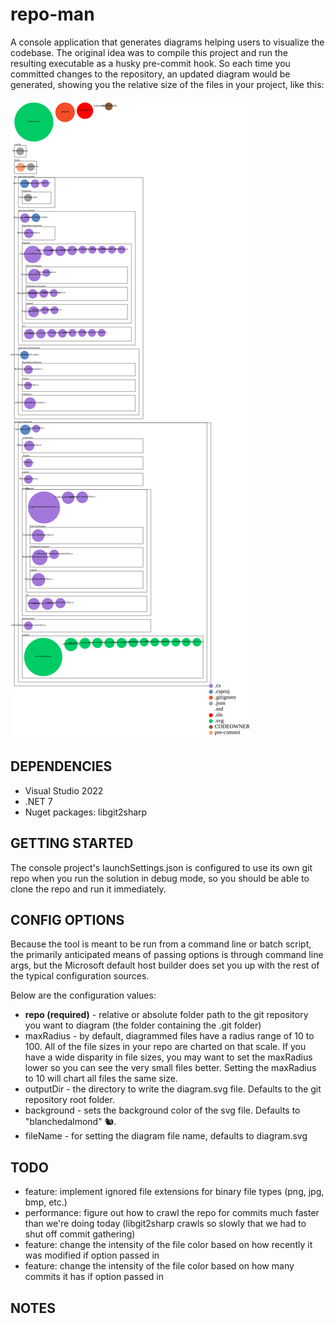 # repo-man

A console application that generates diagrams helping users to visualize the codebase. The original idea was to compile this project and run the resulting executable as a husky pre-commit hook. So each time you committed changes to the repository, an updated diagram would be generated, showing you the relative size of the files in your project, like this:

![Visualization of this repo](./diagram.svg)

## DEPENDENCIES

- Visual Studio 2022
- .NET 7
- Nuget packages: libgit2sharp

## GETTING STARTED

The console project's launchSettings.json is configured to use its own git repo when you run the solution in debug mode, so you should be able to clone the repo and run it immediately.

## CONFIG OPTIONS

Because the tool is meant to be run from a command line or batch script, the primarily anticipated means of passing options is through command line args, but the Microsoft default host builder does set you up with the rest of the typical configuration sources.

Below are the configuration values:

- **repo (required)** - relative or absolute folder path to the git repository you want to diagram (the folder containing the .git folder)
- maxRadius - by default, diagrammed files have a radius range of 10 to 100. All of the file sizes in your repo are charted on that scale. If you have a wide disparity in file sizes, you may want to set the maxRadius lower so you can see the very small files better. Setting the maxRadius to 10 will chart all files the same size.
- outputDir - the directory to write the diagram.svg file. Defaults to the git repository root folder.
- background - sets the background color of the svg file. Defaults to "blanchedalmond" 🐿️.
- fileName - for setting the diagram file name, defaults to diagram.svg

## TODO

- feature: implement ignored file extensions for binary file types (png, jpg,
  bmp, etc.)
- performance: figure out how to crawl the repo for commits much faster than we're doing today (libgit2sharp crawls so slowly that we had to shut off commit gathering)
- feature: change the intensity of the file color based on how recently it was modified if option passed in
- feature: change the intensity of the file color based on how many commits it has if option passed in

## NOTES
